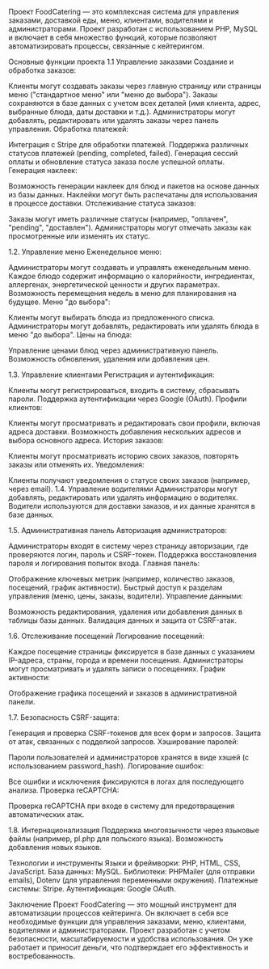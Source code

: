 Проект FoodCatering — это комплексная система для управления заказами, доставкой еды, меню, клиентами, водителями и администраторами. Проект разработан с использованием PHP, MySQL и включает в себя множество функций, которые позволяют автоматизировать процессы, связанные с кейтерингом.

Основные функции проекта
1.1 Управление заказами
Создание и обработка заказов:

Клиенты могут создавать заказы через главную страницу или страницы меню ("стандартное меню" или "меню до выбора").
Заказы сохраняются в базе данных с учетом всех деталей (имя клиента, адрес, выбранные блюда, даты доставки и т.д.).
Администраторы могут добавлять, редактировать или удалять заказы через панель управления.
Обработка платежей:

Интеграция с Stripe для обработки платежей.
Поддержка различных статусов платежей (pending, completed, failed).
Генерация сессий оплаты и обновление статуса заказа после успешной оплаты.
Генерация наклеек:

Возможность генерации наклеек для блюд и пакетов на основе данных из базы данных.
Наклейки могут быть распечатаны для использования в процессе доставки.
Отслеживание статуса заказов:

Заказы могут иметь различные статусы (например, "оплачен", "pending", "доставлен").
Администраторы могут отмечать заказы как просмотренные или изменять их статус.

1.2. Управление меню
Еженедельное меню:

Администраторы могут создавать и управлять еженедельным меню.
Каждое блюдо содержит информацию о калорийности, ингредиентах, аллергенах, энергетической ценности и других параметрах.
Возможность перемещения недель в меню для планирования на будущее.
Меню "до выбора":

Клиенты могут выбирать блюда из предложенного списка.
Администраторы могут добавлять, редактировать или удалять блюда в меню "до выбора".
Цены на блюда:

Управление ценами блюд через административную панель.
Возможность обновления, удаления или добавления цен.

1.3. Управление клиентами
Регистрация и аутентификация:

Клиенты могут регистрироваться, входить в систему, сбрасывать пароли.
Поддержка аутентификации через Google (OAuth).
Профили клиентов:

Клиенты могут просматривать и редактировать свои профили, включая адреса доставки.
Возможность добавления нескольких адресов и выбора основного адреса.
История заказов:

Клиенты могут просматривать историю своих заказов, повторять заказы или отменять их.
Уведомления:

Клиенты получают уведомления о статусе своих заказов (например, через email).
1.4. Управление водителями
Администраторы могут добавлять, редактировать или удалять информацию о водителях.
Водители используются для доставки заказов, и их данные хранятся в базе данных.

1.5. Административная панель
Авторизация администраторов:

Администраторы входят в систему через страницу авторизации, где проверяются логин, пароль и CSRF-токен.
Поддержка восстановления пароля и логирования попыток входа.
Главная панель:

Отображение ключевых метрик (например, количество заказов, посещений, график активности).
Быстрый доступ к разделам управления (меню, цены, заказы, водители).
Управление данными:

Возможность редактирования, удаления или добавления данных в таблицы базы данных.
Валидация данных и защита от CSRF-атак.

1.6. Отслеживание посещений
Логирование посещений:

Каждое посещение страницы фиксируется в базе данных с указанием IP-адреса, страны, города и времени посещения.
Администраторы могут просматривать и удалять записи о посещениях.
График активности:

Отображение графика посещений и заказов в административной панели.

1.7. Безопасность
CSRF-защита:

Генерация и проверка CSRF-токенов для всех форм и запросов.
Защита от атак, связанных с подделкой запросов.
Хэширование паролей:

Пароли пользователей и администраторов хранятся в виде хэшей (с использованием password_hash).
Логирование ошибок:

Все ошибки и исключения фиксируются в логах для последующего анализа.
Проверка reCAPTCHA:

Проверка reCAPTCHA при входе в систему для предотвращения автоматических атак.

1.8. Интернационализация
Поддержка многоязычности через языковые файлы (например, pl.php для польского языка).
Возможность добавления новых языков.
    

  Технологии и инструменты
Языки и фреймворки: PHP, HTML, CSS, JavaScript.
База данных: MySQL.
Библиотеки: PHPMailer (для отправки emails), Dotenv (для управления переменными окружения).
Платежные системы: Stripe.
Аутентификация: Google OAuth.

Заключение
Проект FoodCatering — это мощный инструмент для автоматизации процессов кейтеринга. Он включает в себя все необходимые функции для управления заказами, меню, клиентами, водителями и администраторами. Проект разработан с учетом безопасности, масштабируемости и удобства использования. Он уже работает и приносит деньги, что подтверждает его эффективность и востребованность.
